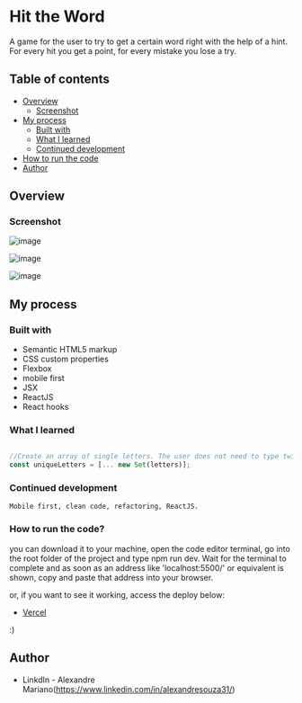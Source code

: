 # Hit the Word

A game for the user to try to get a certain word right with the help of a hint. For every hit you get a point, for every mistake you lose a try.

## Table of contents

- [Overview](#overview)
  - [Screenshot](#screenshot)
- [My process](#my-process)
  - [Built with](#built-with)
  - [What I learned](#what-i-learned)
  - [Continued development](#continued-development)
- [How to run the code](#How-to-run-the-code)
- [Author](#author)

## Overview

### Screenshot

![image](https://github.com/alexandreSouza31/hit_the_word/assets/112407769/4a19126d-3d3e-4f07-b348-b7b647889931)

![image](https://github.com/alexandreSouza31/hit_the_word/assets/112407769/a0906ff1-09b0-44a3-82e0-a2c4ae3742de)

![image](https://github.com/alexandreSouza31/hit_the_word/assets/112407769/0b4da893-9acc-4ea5-b547-fce643a8c87d)



## My process

### Built with

- Semantic HTML5 markup
- CSS custom properties
- Flexbox
- mobile first
- JSX
- ReactJS
- React hooks


### What I learned

```jsx

//Create an array of single letters. The user does not need to type twice the same letter in the word.
const uniqueLetters = [... new Set(letters)];


```

### Continued development

```
Mobile first, clean code, refactoring, ReactJS.
```

### How to run the code? 


you can download it to your machine, open the code editor terminal, go into the root folder of the project and type npm run dev. Wait for the terminal to complete and as soon as an address like 'localhost:5500/' or equivalent is shown, copy and paste that address into your browser.

or, if you want to see it working, access the deploy below:

- [Vercel](https://hit-the-word.vercel.app/)

 :)

## Author

- LinkdIn - Alexandre Mariano(https://www.linkedin.com/in/alexandresouza31/)
